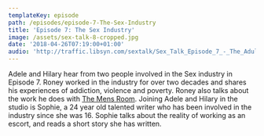 ```yaml
---
templateKey: episode
path: /episodes/episode-7-The-Sex-Industry
title: 'Episode 7: The Sex Industry'
image: /assets/sex-talk-8-cropped.jpg
date: '2018-04-26T07:19:00+01:00'
audio: 'http://traffic.libsyn.com/sextalk/Sex_Talk_Episode_7_-_The_Adult_Industry.mp3'
---
```

Adele and Hilary hear from two people involved in the Sex industry in Episode 7. Roney worked in the industry for over two decades and shares his experiences of addiction, violence and poverty. Roney also talks about the work he does with [The Mens Room](http://www.mroom.co.uk/). Joining Adele and Hilary in the studio is Sophie, a 24 year old talented writer who has been involved in the industry since she was 16. Sophie talks about the reality of working as an escort, and reads a short story she has written.
